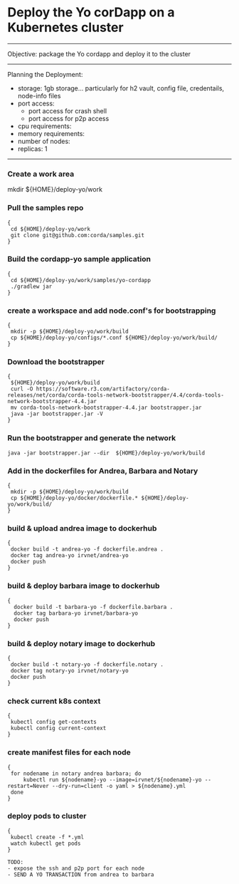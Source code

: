 # Deploy the Yo corDapp on a Kubernetes cluster
---

Objective: package the Yo cordapp and deploy it to the cluster



---
Planning the Deployment:
- storage: 1gb storage... particularly for h2 vault, config file, credentails, node-info files
- port access: 
  - port access for crash shell
  - port access for p2p access
- cpu requirements:
- memory requirements:
- number of nodes:
- replicas: 1



---

### Create a work area 
mkdir ${HOME}/deploy-yo/work

### Pull the samples repo
```
{
 cd ${HOME}/deploy-yo/work
 git clone git@github.com:corda/samples.git
}
```

### Build the cordapp-yo sample application
```
{
 cd ${HOME}/deploy-yo/work/samples/yo-cordapp 
 ./gradlew jar 
}
```

### create a workspace and add node.conf's for bootstrapping 
```
{
 mkdir -p ${HOME}/deploy-yo/work/build
 cp ${HOME}/deploy-yo/configs/*.conf ${HOME}/deploy-yo/work/build/ 
}

```

### Download the bootstrapper  
```
{
 ${HOME}/deploy-yo/work/build
 curl -O https://software.r3.com/artifactory/corda-releases/net/corda/corda-tools-network-bootstrapper/4.4/corda-tools-network-bootstrapper-4.4.jar
 mv corda-tools-network-bootstrapper-4.4.jar bootstrapper.jar
 java -jar bootstrapper.jar -V
}
```


### Run the bootstrapper and generate the network
`java -jar bootstrapper.jar --dir  ${HOME}/deploy-yo/work/build`


### Add in the dockerfiles for Andrea, Barbara and Notary
```
{
 mkdir -p ${HOME}/deploy-yo/work/build
 cp ${HOME}/deploy-yo/docker/dockerfile.* ${HOME}/deploy-yo/work/build/ 
}
```

### build & upload andrea image to dockerhub
```
{
 docker build -t andrea-yo -f dockerfile.andrea .
 docker tag andrea-yo irvnet/andrea-yo
 docker push
}
```

### build & deploy barbara image to dockerhub
```
{
  docker build -t barbara-yo -f dockerfile.barbara .
  docker tag barbara-yo irvnet/barbara-yo
  docker push
}
```


### build & deploy notary image to dockerhub
```
{
 docker build -t notary-yo -f dockerfile.notary .
 docker tag notary-yo irvnet/notary-yo
 docker push
}
```

### check current k8s context
```
{
 kubectl config get-contexts
 kubectl config current-context
}
```


### create manifest files for each node
```
{
 for nodename in notary andrea barbara; do
     kubectl run ${nodename}-yo --image=irvnet/${nodename}-yo --restart=Never --dry-run=client -o yaml > ${nodename}.yml
 done
}
```

### deploy pods to cluster
```
{
 kubectl create -f *.yml
 watch kubectl get pods
}

TODO:
- expose the ssh and p2p port for each node
- SEND A YO TRANSACTION from andrea to barbara




